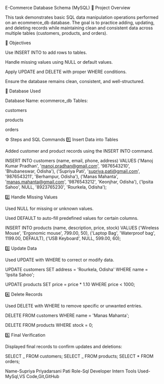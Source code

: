 E-Commerce Database Schema (MySQL)
📄 Project Overview

This task demonstrates basic SQL data manipulation operations performed on an ecommerce_db database.
The goal is to practice adding, updating, and deleting records while maintaining clean and consistent data across multiple tables (customers, products, and orders).

🎯 Objectives

Use INSERT INTO to add rows to tables.

Handle missing values using NULL or default values.

Apply UPDATE and DELETE with proper WHERE conditions.

Ensure the database remains clean, consistent, and well-structured.

🧩 Database Used

Database Name: ecommerce_db
Tables:

customers

products

orders

⚙️ Steps and SQL Commands
1️⃣ Insert Data into Tables

Added customer and product records using the INSERT INTO command.

INSERT INTO customers (name, email, phone, address) VALUES
('Manoj Kumar Pradhan', 'manoj.pradhan@gmail.com', '9876543210', 'Bhubaneswar, Odisha'),
('Supriya Pati', 'supriya.pati@gmail.com', '9876543211', 'Berhampur, Odisha'),
('Manas Mahanta', 'manas.mahanta@gmail.com', '9876543212', 'Keonjhar, Odisha'),
('Ipsita Sahoo', NULL, '8923765230', 'Rourkela, Odisha');

2️⃣ Handle Missing Values

Used NULL for missing or unknown values.

Used DEFAULT to auto-fill predefined values for certain columns.

INSERT INTO products (name, description, price, stock) VALUES
('Wireless Mouse', 'Ergonomic mouse', 799.00, 50),
('Laptop Bag', 'Waterproof bag', 1199.00, DEFAULT),
('USB Keyboard', NULL, 599.00, 60);

3️⃣ Update Data

Used UPDATE with WHERE to correct or modify data.

UPDATE customers
SET address = 'Rourkela, Odisha'
WHERE name = 'Ipsita Sahoo';

UPDATE products
SET price = price \* 1.10
WHERE price < 1000;

4️⃣ Delete Records

Used DELETE with WHERE to remove specific or unwanted entries.

DELETE FROM customers
WHERE name = 'Manas Mahanta';

DELETE FROM products
WHERE stock = 0;

5️⃣ Final Verification

Displayed final records to confirm updates and deletions:

SELECT _ FROM customers;
SELECT _ FROM products;
SELECT \* FROM orders;

Name-Supriya Priyadarsani Pati
Role-Sql Developer Intern
Tools Used-MySql,VS Code,Git,GitHub
